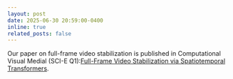 ```yaml
---
layout: post
date: 2025-06-30 20:59:00-0400
inline: true
related_posts: false
---
```


Our paper on full-frame video stabilization is published in Computational Visual Medial (SCI-E Q1):[Full-Frame Video Stabilization via Spatiotemporal Transformers](https://www.sciopen.com/article/10.26599/CVM.2025.9450416?issn=2096-0433). <!-- :sparkles: :smile: -->
